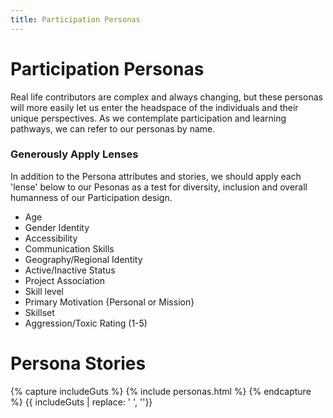 ```yaml
---
title: Participation Personas
---
```


# Participation Personas

  Real life contributors are complex and always changing, but these personas will more easily let us enter the headspace of the individuals and their unique perspectives.  As we contemplate participation and learning pathways, we can refer to our personas by name.

### Generously Apply Lenses
  In addition to the Persona attributes and stories, we should apply each 'lense' below to our Pesonas as a test for diversity, inclusion and overall humanness of our Participation design.

* Age
* Gender Identity
* Accessibility 
* Communication Skills
* Geography/Regional Identity
* Active/Inactive Status
* Project Association
* Skill level
* Primary Motivation {Personal or Mission}
* Skillset
* Aggression/Toxic Rating (1-5)

# Persona Stories

{% capture includeGuts %}
{% include personas.html %}
{% endcapture %}
{{ includeGuts | replace: '    ', ''}}

